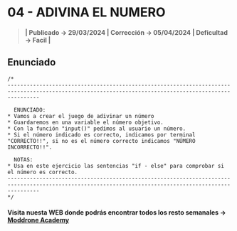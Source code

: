 # 04 - ADIVINA EL NUMERO

> #### | Publicado -> 29/03/2024 | Corrección -> 05/04/2024 | Deficultad -> Facil |

## Enunciado
```
/*
------------------------------------------------------------------------------------------------------------------------------------------------------

  ENUNCIADO:
* Vamos a crear el juego de adivinar un número
* Guardaremos en una variable el número objetivo.
* Con la función "input()" pedimos al usuario un número.
* Si el número indicado es correcto, indicamos por terminal "CORRECTO!!", si no es el número correcto indicamos "NÚMERO INCORRECTO!!".

  NOTAS:
* Usa en este ejercicio las sentencias "if - else" para comprobar si el número es correcto.
------------------------------------------------------------------------------------------------------------------------------------------------------
*/ 
```
#### Visita nuesta WEB donde podrás encontrar todos los resto semanales -> [Moddrone Academy](https://moddroneacademy.com/index.php/python/)